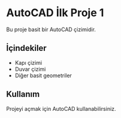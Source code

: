 # AutoCAD İlk Proje 1

Bu proje basit bir AutoCAD çizimidir.

## İçindekiler
- Kapı çizimi
- Duvar çizimi
- Diğer basit geometriler

## Kullanım
Projeyi açmak için AutoCAD kullanabilirsiniz.
